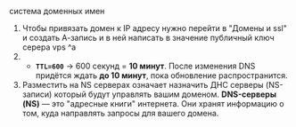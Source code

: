 система доменных имен 
1. Чтобы привязать домен к IP адресу нужно перейти в "Домены и ssl" и создать А-запись и в ней написать в значение публичный ключ серера vps ^a
2. - **`TTL=600`** → 600 секунд = **10 минут**. После изменения DNS придётся ждать **до 10 минут**, пока обновление распространится. 
3. Разместить на NS серверах означает  назначить ДНС серверы (NS-записи) который будут управлять вашим доменом.  **DNS-серверы (NS)** — это "адресные книги" интернета. Они хранят информацию о том, куда направлять запросы для вашего домена.